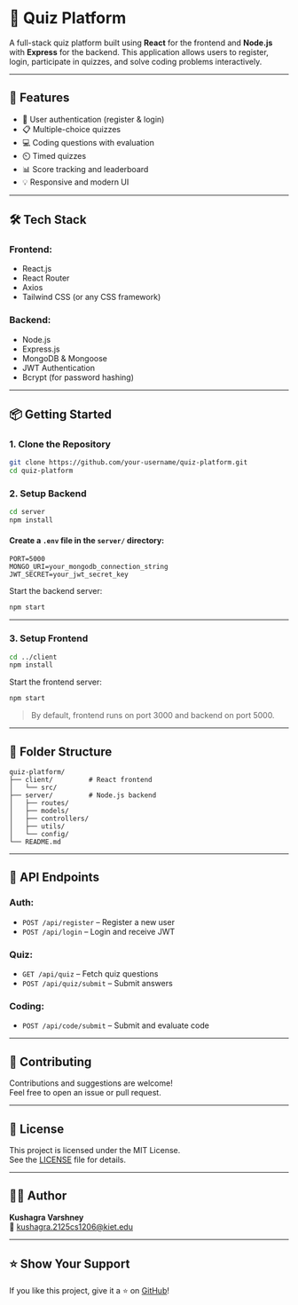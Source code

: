 # 🧠 Quiz Platform

A full-stack quiz platform built using **React** for the frontend and **Node.js** with **Express** for the backend. This application allows users to register, login, participate in quizzes, and solve coding problems interactively.

---

## 🚀 Features

- 🔐 User authentication (register & login)
- 📋 Multiple-choice quizzes
- 💻 Coding questions with evaluation
- ⏲️ Timed quizzes
- 📊 Score tracking and leaderboard
- 💡 Responsive and modern UI

---

## 🛠️ Tech Stack

### Frontend:
- React.js
- React Router
- Axios
- Tailwind CSS (or any CSS framework)

### Backend:
- Node.js
- Express.js
- MongoDB & Mongoose
- JWT Authentication
- Bcrypt (for password hashing)

---

## 📦 Getting Started

### 1. Clone the Repository

```bash
git clone https://github.com/your-username/quiz-platform.git
cd quiz-platform
```

### 2. Setup Backend

```bash
cd server
npm install
```

#### Create a `.env` file in the `server/` directory:

```env
PORT=5000
MONGO_URI=your_mongodb_connection_string
JWT_SECRET=your_jwt_secret_key
```

Start the backend server:

```bash
npm start
```

---

### 3. Setup Frontend

```bash
cd ../client
npm install
```

Start the frontend server:

```bash
npm start
```

> By default, frontend runs on port 3000 and backend on port 5000.

---

## 📁 Folder Structure

```
quiz-platform/
├── client/         # React frontend
│   └── src/
├── server/         # Node.js backend
│   ├── routes/
│   ├── models/
│   ├── controllers/
│   ├── utils/
│   └── config/
└── README.md
```

---


## 📌 API Endpoints

### Auth:
- `POST /api/register` – Register a new user
- `POST /api/login` – Login and receive JWT

### Quiz:
- `GET /api/quiz` – Fetch quiz questions
- `POST /api/quiz/submit` – Submit answers

### Coding:
- `POST /api/code/submit` – Submit and evaluate code

---

## 🙌 Contributing

Contributions and suggestions are welcome!  
Feel free to open an issue or pull request.

---

## 📄 License

This project is licensed under the MIT License.  
See the [LICENSE](LICENSE) file for details.

---

## 👨‍💻 Author

**Kushagra Varshney**  
📧 kushagra.2125cs1206@kiet.edu 

---

## ⭐ Show Your Support

If you like this project, give it a ⭐ on [GitHub](https://github.com/your-username/quiz-platform)!
